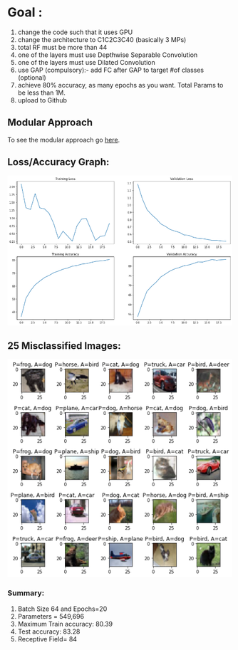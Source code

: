 # Goal :
1. change the code such that it uses GPU
2. change the architecture to C1C2C3C40 (basically 3 MPs)
3. total RF must be more than 44
4. one of the layers must use Depthwise Separable Convolution
5. one of the layers must use Dilated Convolution
6. use GAP (compulsory):- add FC after GAP to target #of classes (optional)
7. achieve 80% accuracy, as many epochs as you want. Total Params to be less than 1M. 
8. upload to Github

## Modular Approach

To see the modular approach go [here](https://github.com/ganeshkcs/EVA4B2/tree/master/Utils).

## Loss/Accuracy Graph:

![loss_accuracy_graph](https://github.com/ganeshkcs/EVA4B2/blob/master/S7/Accuracy_Loss_Graph.png)


## 25 Misclassified Images:
 
![misclassified](https://github.com/ganeshkcs/EVA4B2/blob/master/S7/misclassified_images.png) 



### Summary:

1. Batch Size 64 and Epochs=20
2. Parameters = 549,696
3. Maximum Train accuracy: 80.39
4. Test accuracy:  83.28 
5. Receptive Field= 84







